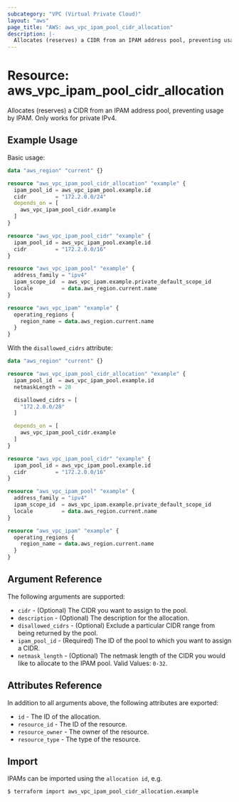 ```yaml
---
subcategory: "VPC (Virtual Private Cloud)"
layout: "aws"
page_title: "AWS: aws_vpc_ipam_pool_cidr_allocation"
description: |-
  Allocates (reserves) a CIDR from an IPAM address pool, preventing usage by IPAM.
---
```


# Resource: aws_vpc_ipam_pool_cidr_allocation

Allocates (reserves) a CIDR from an IPAM address pool, preventing usage by IPAM. Only works for private IPv4.

## Example Usage

Basic usage:

```terraform
data "aws_region" "current" {}

resource "aws_vpc_ipam_pool_cidr_allocation" "example" {
  ipam_pool_id = aws_vpc_ipam_pool.example.id
  cidr         = "172.2.0.0/24"
  depends_on = [
    aws_vpc_ipam_pool_cidr.example
  ]
}

resource "aws_vpc_ipam_pool_cidr" "example" {
  ipam_pool_id = aws_vpc_ipam_pool.example.id
  cidr         = "172.2.0.0/16"
}

resource "aws_vpc_ipam_pool" "example" {
  address_family = "ipv4"
  ipam_scope_id  = aws_vpc_ipam.example.private_default_scope_id
  locale         = data.aws_region.current.name
}

resource "aws_vpc_ipam" "example" {
  operating_regions {
    region_name = data.aws_region.current.name
  }
}
```

With the `disallowed_cidrs` attribute:

```terraform
data "aws_region" "current" {}

resource "aws_vpc_ipam_pool_cidr_allocation" "example" {
  ipam_pool_id  = aws_vpc_ipam_pool.example.id
  netmaskLength = 28

  disallowed_cidrs = [
    "172.2.0.0/28"
  ]

  depends_on = [
    aws_vpc_ipam_pool_cidr.example
  ]
}

resource "aws_vpc_ipam_pool_cidr" "example" {
  ipam_pool_id = aws_vpc_ipam_pool.example.id
  cidr         = "172.2.0.0/16"
}

resource "aws_vpc_ipam_pool" "example" {
  address_family = "ipv4"
  ipam_scope_id  = aws_vpc_ipam.example.private_default_scope_id
  locale         = data.aws_region.current.name
}

resource "aws_vpc_ipam" "example" {
  operating_regions {
    region_name = data.aws_region.current.name
  }
}
```

## Argument Reference

The following arguments are supported:

* `cidr` - (Optional) The CIDR you want to assign to the pool.
* `description` - (Optional) The description for the allocation.
* `disallowed_cidrs` - (Optional) Exclude a particular CIDR range from being returned by the pool.
* `ipam_pool_id` - (Required) The ID of the pool to which you want to assign a CIDR.
* `netmask_length` - (Optional) The netmask length of the CIDR you would like to allocate to the IPAM pool. Valid Values: `0-32`.

## Attributes Reference

In addition to all arguments above, the following attributes are exported:

* `id` - The ID of the allocation.
* `resource_id` - The ID of the resource.
* `resource_owner` - The owner of the resource.
* `resource_type` - The type of the resource.

## Import

IPAMs can be imported using the `allocation id`, e.g.

```
$ terraform import aws_vpc_ipam_pool_cidr_allocation.example
```
